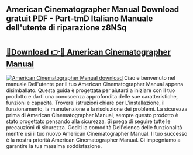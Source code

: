## American Cinematographer Manual Download gratuit PDF - Part-tmD Italiano Manuale dell'utente di riparazione z8NSq

# <h2><a href="http://dffavl.blite.top/?on=American+Cinematographer+Manual">🔗Download 👉🔴 American Cinematographer Manual</a></h2>

[![American Cinematographer Manual download](https://i.imgur.com/lujVjoI.png)](http://dffavl.blite.top/?on=American+Cinematographer+Manual)
Ciao e benvenuto nel manuale Dell'utente per il tuo American Cinematographer Manual appena disimballato. Questa guida è progettata per aiutarti a iniziare con il tuo prodotto e darti una conoscenza approfondita delle sue caratteristiche, funzioni e capacità. Troverai istruzioni chiare per L'installazione, il funzionamento, la manutenzione e la risoluzione dei problemi. La sicurezza prima di American Cinematographer Manual, sempre questo prodotto è stato progettato pensando alla sicurezza. Si prega di seguire tutte le precauzioni di sicurezza. Goditi la comodità Dell'elenco delle funzionalità mentre usi il tuo nuovo American Cinematographer Manual. Il tuo successo è la nostra priorità American Cinematographer Manual. Ci impegniamo a garantire la tua massima soddisfazione.
